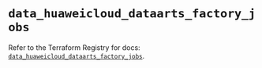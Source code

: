 # `data_huaweicloud_dataarts_factory_jobs`

Refer to the Terraform Registry for docs: [`data_huaweicloud_dataarts_factory_jobs`](https://registry.terraform.io/providers/huaweicloud/huaweicloud/1.71.1/docs/data-sources/dataarts_factory_jobs).
